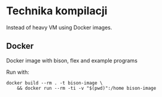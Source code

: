 # Technika kompilacji

Instead of heavy VM using Docker images.

## Docker
Docker image with bison, flex and example programs


Run with:
```
docker build --rm . -t bison-image \
    && docker run --rm -ti -v "$(pwd)":/home bison-image
```
